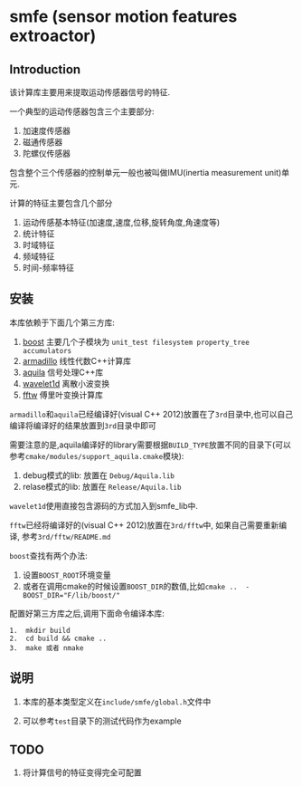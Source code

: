 smfe (sensor motion features extroactor)
===============================================================================

## Introduction

该计算库主要用来提取运动传感器信号的特征.

一个典型的运动传感器包含三个主要部分:

1.  加速度传感器
2.  磁通传感器
3.  陀螺仪传感器

包含整个三个传感器的控制单元一般也被叫做IMU(inertia measurement unit)单元.

计算的特征主要包含几个部分

1.  运动传感基本特征(加速度,速度,位移,旋转角度,角速度等)
2.  统计特征
3.  时域特征
4.  频域特征
5.  时间-频率特征

## 安装

本库依赖于下面几个第三方库:

1.  [boost](http://www.boost.org/) 主要几个子模块为 `unit_test filesystem property_tree accumulators`
2.  [armadillo](http://arma.sourceforge.net/) 线性代数C++计算库
3.  [aquila](http://aquila-dsp.org/) 信号处理C++库
4.  [wavelet1d](https://code.google.com/p/wavelet1d/) 离散小波变换
5.  [fftw](http://www.fftw.org/) 傅里叶变换计算库

`armadillo`和`aquila`已经编译好(visual C++ 2012)放置在了`3rd`目录中,也可以自己编译将编译好的结果放置到`3rd`目录中即可

需要注意的是,aquila编译好的library需要根据`BUILD_TYPE`放置不同的目录下(可以参考`cmake/modules/support_aquila.cmake`模块):

1.  debug模式的lib: 放置在 `Debug/Aquila.lib`
2.  relase模式的lib: 放置在 `Release/Aquila.lib`

`wavelet1d`使用直接包含源码的方式加入到smfe_lib中.

`fftw`已经将编译好的(visual C++ 2012)放置在`3rd/fftw`中, 如果自己需要重新编译, 参考`3rd/fftw/README.md`

`boost`查找有两个办法:

1.  设置`BOOST_ROOT`环境变量
2.  或者在调用cmake的时候设置`BOOST_DIR`的数值,比如`cmake ..  -BOOST_DIR="F/lib/boost/"`

配置好第三方库之后,调用下面命令编译本库:

    1.  mkdir build
    2.  cd build && cmake ..
    3.  make 或者 nmake

## 说明

1.  本库的基本类型定义在`include/smfe/global.h`文件中

2.  可以参考`test`目录下的测试代码作为example

## TODO

1.  将计算信号的特征变得完全可配置
